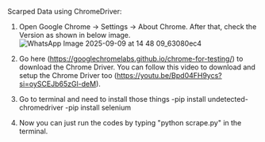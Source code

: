 Scarped Data using ChromeDriver:
1) Open Google Chrome -> Settings -> About Chrome. After that, check the Version as shown in below image.
![WhatsApp Image 2025-09-09 at 14 48 09_63080ec4](https://github.com/user-attachments/assets/2ae4b608-45c1-4124-ba80-cb5ea500e124)

2) Go here (https://googlechromelabs.github.io/chrome-for-testing/) to download the Chrome Driver. You can follow this video to download and setup the Chrome Driver too (https://youtu.be/Bpd04FH9ycs?si=oySCEJb65zGl-deM).

3) Go to terminal and need to install those things
   -pip install undetected-chromedriver
   -pip install selenium

4) Now you can just run the codes by typing "python scrape.py" in the terminal.


